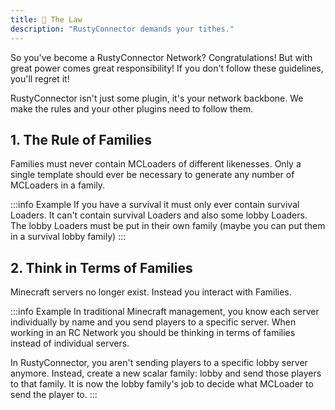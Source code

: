 ```yaml
---
title: 📜 The Law
description: "RustyConnector demands your tithes."
---
```


So you've become a RustyConnector Network? Congratulations!
But with great power comes great responsibility! If you don't follow these guidelines, you'll regret it!

RustyConnector isn't just some plugin, it's your network backbone. We make the rules and your other plugins need to follow them.

## 1. The Rule of Families
Families must never contain <MCLoaderTag>MCLoaders</MCLoaderTag> of different likenesses.
Only a single template should ever be necessary to generate any number of MCLoaders in a family.

:::info Example
If you have a <StaticFamilyTag>survival</StaticFamilyTag> it must only ever contain survival Loaders. It can't contain survival Loaders and also some lobby Loaders.
The lobby Loaders must be put in their own family (maybe you can put them in a <ScalarFamilyTag>survival lobby</ScalarFamilyTag> family)
:::

## 2. Think in Terms of Families
Minecraft servers no longer exist. Instead you interact with Families.

:::info Example
In traditional Minecraft management, you know each server individually by name and you send players to a specific server.
When working in an RC Network you should be thinking in terms of families instead of individual servers.

In RustyConnector, you aren't sending players to a specific lobby server anymore.
Instead, create a new scalar family: <ScalarFamilyTag>lobby</ScalarFamilyTag> and send those players to that family.
It is now the <ScalarFamilyTag>lobby</ScalarFamilyTag> family's job to decide what <MCLoaderTag>MCLoader</MCLoaderTag> to send the player to.
:::
